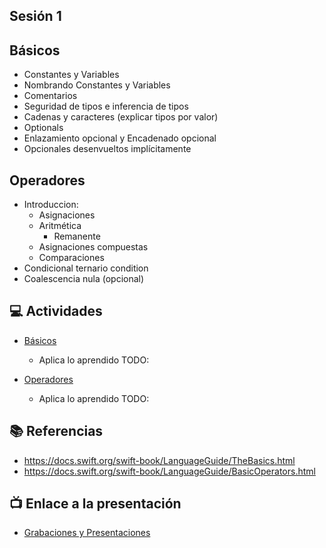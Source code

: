 Sesión 1
-

## Básicos

- Constantes y Variables
- Nombrando Constantes y Variables
- Comentarios
- Seguridad de tipos e inferencia de tipos
- Cadenas y caracteres (explicar tipos por valor)
- Optionals
- Enlazamiento opcional y Encadenado opcional
- Opcionales desenvueltos implícitamente

## Operadores

- Introduccion:
    - Asignaciones
    - Aritmética
        - Remanente
    - Asignaciones compuestas
    - Comparaciones
- Condicional ternario condition
- Coalescencia nula (opcional)

## 💻 Actividades
- [Básicos](https://leetcode.com/playground/)
    - Aplica lo aprendido TODO:
    
- [Operadores](https://leetcode.com/playground/)
    - Aplica lo aprendido TODO:

## 📚 Referencias
- https://docs.swift.org/swift-book/LanguageGuide/TheBasics.html
- https://docs.swift.org/swift-book/LanguageGuide/BasicOperators.html

## 📺 Enlace a la presentación 
- [Grabaciones y Presentaciones](/Grabaciones_y_Presentaciones.md)
